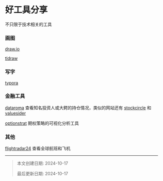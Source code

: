 # 好工具分享

不只限于技术相关的工具



### 画图

[draw.io](https://app.diagrams.net/)

[tldraw](https://www.tldraw.com/)



### 写字

[typora](https://typora.io/)



### 金融工具

[dataroma](https://www.dataroma.com/m/home.php) 查看知名投资人或大鳄的持仓情况，类似的网站还有 [stockcircle](https://stockcircle.com/) 和 [valuesider](https://valuesider.com/)

[optionstrat](https://optionstrat.com/) 期权策略的可视化分析工具



### 其他

[flightradar24](https://www.flightradar24.com/) 查看全球航班和飞机



---

> 本文创建日期: 2024-10-17
>
> 最后更新日期: 2024-10-17
